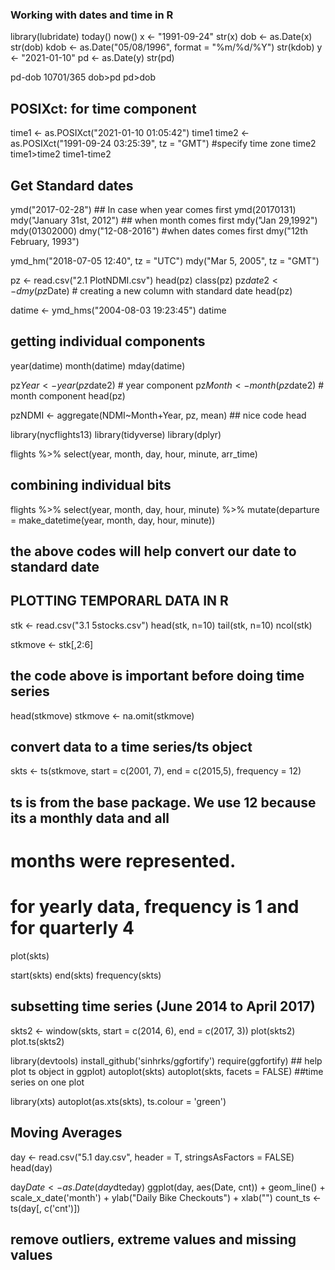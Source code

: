 ### Working with dates and time in R
library(lubridate)
today()
now()
x <- "1991-09-24"
str(x)
dob <- as.Date(x)
str(dob)
kdob <- as.Date("05/08/1996", format = "%m/%d/%Y")
str(kdob)
y <- "2021-01-10"
pd <- as.Date(y)
str(pd)

pd-dob
10701/365
dob>pd
pd>dob

## POSIXct: for time component
time1 <- as.POSIXct("2021-01-10 01:05:42")
time1
time2 <- as.POSIXct("1991-09-24 03:25:39", tz = "GMT") #specify time zone
time2
time1>time2
time1-time2

## Get Standard dates
ymd("2017-02-28") ## In case when year comes first
ymd(20170131)
mdy("January 31st, 2012") ## when month comes first
mdy("Jan 29,1992")
mdy(01302000)
dmy("12-08-2016") #when dates comes first
dmy("12th February, 1993")

ymd_hm("2018-07-05 12:40", tz = "UTC")
mdy("Mar 5, 2005", tz = "GMT")

pz <- read.csv("2.1 PlotNDMI.csv")
head(pz)
class(pz)
pz$date2 <- dmy(pz$Date) # creating a new column with standard date
head(pz)

datime <- ymd_hms("2004-08-03 19:23:45")
datime
## getting individual components
year(datime)
month(datime)
mday(datime)

pz$Year <- year(pz$date2) # year component
pz$Month <- month(pz$date2) # month component
head(pz)

pzNDMI <- aggregate(NDMI~Month+Year, pz, mean) ## nice code
head

library(nycflights13)
library(tidyverse)
library(dplyr)

flights %>%
  select(year, month, day, hour, minute, arr_time)

## combining individual bits
flights %>%
  select(year, month, day, hour, minute) %>%
  mutate(departure = make_datetime(year, month, day, hour, minute))
## the above codes will help convert our date to standard date

##  PLOTTING TEMPORARL DATA IN R
stk <- read.csv("3.1 5stocks.csv")
head(stk, n=10)
tail(stk, n=10)
ncol(stk)

stkmove <- stk[,2:6]
## the code above is important before doing time series
head(stkmove)
stkmove <- na.omit(stkmove)

## convert data to a time series/ts object
skts <- ts(stkmove, start = c(2001, 7), end = c(2015,5), frequency = 12)
## ts is from the base package. We use 12 because its a monthly data and all
# months were represented.
# for yearly data, frequency is 1 and for quarterly 4
plot(skts)

start(skts)
end(skts)
frequency(skts)

## subsetting time series (June 2014 to April 2017)
skts2 <- window(skts, start = c(2014, 6), end = c(2017, 3))
plot(skts2)
plot.ts(skts2)

library(devtools)
install_github('sinhrks/ggfortify')
require(ggfortify) ## help plot ts object in ggplot)
autoplot(skts)
autoplot(skts, facets = FALSE) ##time series on one plot

library(xts)
autoplot(as.xts(skts), ts.colour = 'green')

## Moving Averages ###
day <- read.csv("5.1 day.csv", header = T, stringsAsFactors = FALSE)
head(day)

day$Date <- as.Date(day$dteday)
ggplot(day, aes(Date, cnt)) + geom_line() + scale_x_date('month') + 
  ylab("Daily Bike Checkouts") +
  xlab("")
count_ts <- ts(day[, c('cnt')])

## remove outliers, extreme values and missing values
